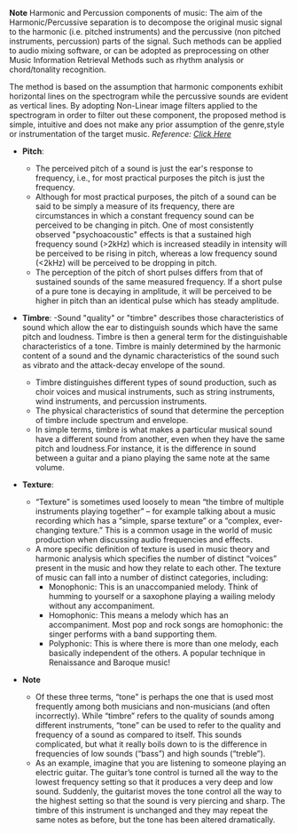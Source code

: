 **Note**
Harmonic and Percussion components of music: The aim of the Harmonic/Percussive separation is to decompose the original music signal to the harmonic (i.e. pitched instruments) and the percussive (non pitched instruments, percussion) parts of the signal. Such methods can be applied to audio mixing software, or can be adopted as preprocessing on other Music Information Retrieval Methods such as rhythm analysis or chord/tonality recognition.

The method is based on the assumption that harmonic components exhibit horizontal lines on the spectrogram while the percussive sounds are evident as vertical lines. By adopting Non-Linear image filters applied to the spectrogram in order to filter out these component, the proposed method is simple, intuitive and does not make any prior assumption of the genre,style or instrumentation of the target music. 
_Reference: [Click Here](http://mir.ilsp.gr/harmonic_percussive_separation.html)_

- **Pitch**: 
	- The perceived pitch of a sound is just the ear's response to frequency, i.e., for most practical purposes the pitch is just the frequency.  
	- Although for most practical purposes, the pitch of a sound can be said to be simply a measure of its frequency, there are circumstances in which a constant frequency sound can be perceived to be changing in pitch. One of most consistently observed "psychoacoustic" effects is that a sustained high frequency sound (>2kHz) which is increased steadily in intensity will be perceived to be rising in pitch, whereas a low frequency sound (<2kHz) will be perceived to be dropping in pitch.
	- The perception of the pitch of short pulses differs from that of sustained sounds of the same measured frequency. If a short pulse of a pure tone is decaying in amplitude, it will be perceived to be higher in pitch than an identical pulse which has steady amplitude.



- **Timbre**: 
	-Sound "quality" or "timbre" describes those characteristics of sound which allow the ear to distinguish sounds which have the same pitch and loudness. Timbre is then a general term for the distinguishable characteristics of a tone. Timbre is mainly determined by the harmonic content of a sound and the dynamic characteristics of the sound such as vibrato and the attack-decay envelope of the sound.	
	- Timbre distinguishes different types of sound production, such as choir voices and musical instruments, such as string instruments, wind instruments, and percussion instruments.
	- The physical characteristics of sound that determine the perception of timbre include spectrum and envelope.
	- In simple terms, timbre is what makes a particular musical sound have a different sound from another, even when they have the same pitch and loudness.For instance, it is the difference in sound between a guitar and a piano playing the same note at the same volume. 


- **Texture**:
	- “Texture” is sometimes used loosely to mean “the timbre of multiple instruments playing together” – for example talking about a music recording which has a “simple, sparse texture” or a “complex, ever-changing texture.” This is a common usage in the world of music production when discussing audio frequencies and effects.
	- A more specific definition of texture is used in music theory and harmonic analysis which specifies the number of distinct “voices” present in the music and how they relate to each other. 
	The texture of music can fall into a number of distinct categories, including:
		- Monophonic: This is an unaccompanied melody. Think of humming to yourself or a saxophone playing a wailing melody without any accompaniment. 
		- Homophonic: This means a melody which has an accompaniment. Most pop and rock songs are homophonic: the singer performs with a band supporting them. 
		- Polyphonic: This is where there is more than one melody, each basically independent of the others. A popular technique in Renaissance and Baroque music! 

- **Note**

	- Of these three terms, “tone” is perhaps the one that is used most frequently among both musicians and non-musicians (and often incorrectly). While “timbre” refers to the quality of sounds among different instruments, “tone” can be used to refer to the quality and frequency of a sound as compared to itself. This sounds complicated, but what it really boils down to is the difference in frequencies of low sounds (“bass”) and high sounds (“treble”).
	- As an example, imagine that you are listening to someone playing an electric guitar. The guitar’s tone control is turned all the way to the lowest frequency setting so that it produces a very deep and low sound. Suddenly, the guitarist moves the tone control all the way to the highest setting so that the sound is very piercing and sharp. The timbre of this instrument is unchanged and they may repeat the same notes as before, but the tone has been altered dramatically. 